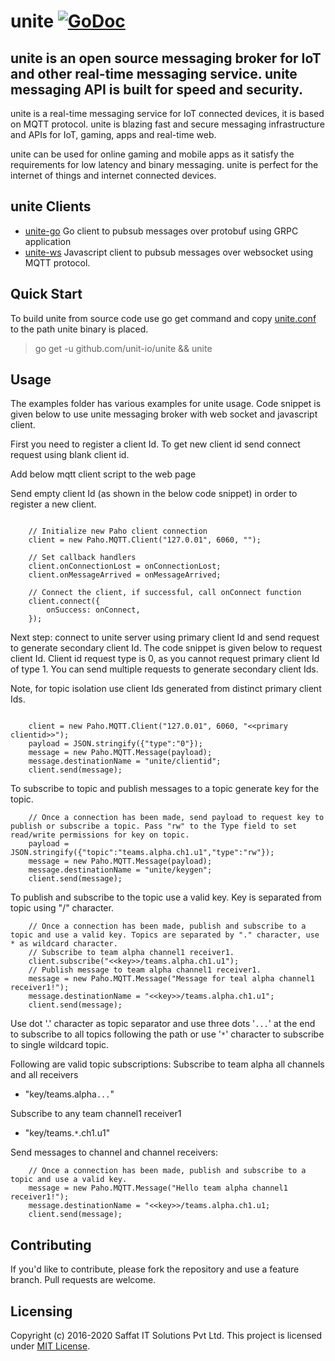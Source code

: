 # unite [![GoDoc](https://godoc.org/github.com/unit-io/unite?status.svg)](https://godoc.org/github.com/unit-io/unite)

## unite is an open source messaging broker for IoT and other real-time messaging service. unite messaging API is built for speed and security.

unite is a real-time messaging service for IoT connected devices, it is based on MQTT protocol. unite is blazing fast and secure messaging infrastructure and APIs for IoT, gaming, apps and real-time web.

unite can be used for online gaming and mobile apps as it satisfy the requirements for low latency and binary messaging. unite is perfect for the internet of things and internet connected devices.

## unite Clients
- [unite-go](https://github.com/unit-io/unite-go) Go client to pubsub messages over protobuf using GRPC application
- [unite-ws](https://github.com/unit-io/unite-ws) Javascript client to pubsub messages over websocket using MQTT protocol. 

## Quick Start
To build unite from source code use go get command and copy [unite.conf](https://github.com/unit-io/unite/tree/master/unite.conf) to the path unite binary is placed.

> go get -u github.com/unit-io/unite && unite

## Usage
The examples folder has various examples for unite usage. Code snippet is given below to use unite messaging broker with web socket and javascript client.

First you need to register a client Id. To get new client id send connect request using blank client id.

Add below mqtt client script to the web page

>  <script src="https://cdnjs.cloudflare.com/ajax/libs/paho-mqtt/1.0.1/mqttws31.js" type="text/javascript"></script>
>  <script src="../unite.js" type="text/javascript"></script>

Send empty client Id (as shown in the below code snippet) in order to register a new client.

> <script type="text/javascript">client = new Paho.MQTT.Client("127.0.01", 6060, "");</script>
```

    // Initialize new Paho client connection
    client = new Paho.MQTT.Client("127.0.01", 6060, "");

    // Set callback handlers
    client.onConnectionLost = onConnectionLost;
    client.onMessageArrived = onMessageArrived;

    // Connect the client, if successful, call onConnect function
    client.connect({
        onSuccess: onConnect,
    });

```

Next step: connect to unite server using primary client Id and send request to generate secondary client Id. The code snippet is given below to request client Id. Client id request type is 0, as you cannot request primary client Id of type 1. You can send multiple requests to generate secondary client Ids.

Note, for topic isolation use client Ids generated from distinct primary client Ids.

```

    client = new Paho.MQTT.Client("127.0.01", 6060, "<<primary clientid>>");
    payload = JSON.stringify({"type":"0"});
    message = new Paho.MQTT.Message(payload);
    message.destinationName = "unite/clientid";
    client.send(message);

```

To subscribe to topic and publish messages to a topic generate key for the topic.

```
    // Once a connection has been made, send payload to request key to publish or subscribe a topic. Pass "rw" to the Type field to set read/write permissions for key on topic.
    payload = JSON.stringify({"topic":"teams.alpha.ch1.u1","type":"rw"});
    message = new Paho.MQTT.Message(payload);
    message.destinationName = "unite/keygen";
    client.send(message);

```

To publish and subscribe to the topic use a valid key.  Key is separated from topic using "/" character.

```
    // Once a connection has been made, publish and subscribe to a topic and use a valid key. Topics are separated by "." character, use * as wildcard character.
    // Subscribe to team alpha channel1 receiver1.
    client.subscribe("<<key>>/teams.alpha.ch1.u1");
    // Publish message to team alpha channel1 receiver1.
    message = new Paho.MQTT.Message("Message for teal alpha channel1 receiver1!");
    message.destinationName = "<<key>>/teams.alpha.ch1.u1";
    client.send(message);

```

Use dot '.' character as topic separator and use three dots '`...`' at the end to subscribe to all topics following the path or use '`*`' character to subscribe to single wildcard topic.

Following are valid topic subscriptions:
Subscribe to team alpha all channels and all receivers
- "key/teams.alpha`...`"

Subscribe to any team channel1 receiver1
- "key/teams.`*`.ch1.u1"

Send messages to channel and channel receivers:

```
    // Once a connection has been made, publish and subscribe to a topic and use a valid key.
    message = new Paho.MQTT.Message("Hello team alpha channel1 receiver1!");
    message.destinationName = "<<key>>/teams.alpha.ch1.u1;
    client.send(message);

```

## Contributing
If you'd like to contribute, please fork the repository and use a feature branch. Pull requests are welcome.

## Licensing
Copyright (c) 2016-2020 Saffat IT Solutions Pvt Ltd. This project is licensed under [MIT License](https://github.com/unit-io/unite/blob/master/LICENSE).
